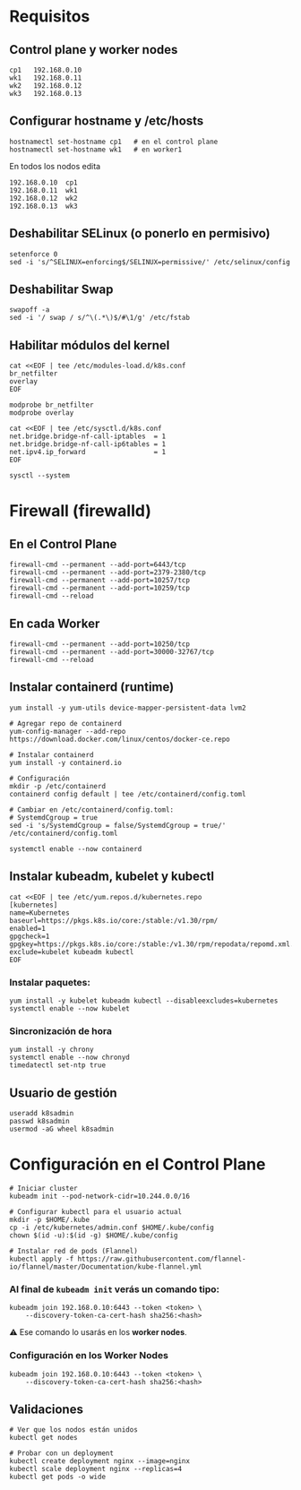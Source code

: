 # Requisitos

## Control plane y worker nodes
```
cp1   192.168.0.10
wk1   192.168.0.11
wk2   192.168.0.12
wk3   192.168.0.13
```

## Configurar hostname y /etc/hosts
```
hostnamectl set-hostname cp1   # en el control plane
hostnamectl set-hostname wk1   # en worker1
```

En todos los nodos edita
```
192.168.0.10  cp1
192.168.0.11  wk1
192.168.0.12  wk2
192.168.0.13  wk3
```

## Deshabilitar SELinux (o ponerlo en permisivo)
```
setenforce 0
sed -i 's/^SELINUX=enforcing$/SELINUX=permissive/' /etc/selinux/config
```

## Deshabilitar Swap
```
swapoff -a
sed -i '/ swap / s/^\(.*\)$/#\1/g' /etc/fstab
```

## Habilitar módulos del kernel
```
cat <<EOF | tee /etc/modules-load.d/k8s.conf
br_netfilter
overlay
EOF

modprobe br_netfilter
modprobe overlay

cat <<EOF | tee /etc/sysctl.d/k8s.conf
net.bridge.bridge-nf-call-iptables  = 1
net.bridge.bridge-nf-call-ip6tables = 1
net.ipv4.ip_forward                 = 1
EOF

sysctl --system
```

# Firewall (firewalld)
## En el Control Plane
```
firewall-cmd --permanent --add-port=6443/tcp
firewall-cmd --permanent --add-port=2379-2380/tcp
firewall-cmd --permanent --add-port=10257/tcp
firewall-cmd --permanent --add-port=10259/tcp
firewall-cmd --reload
```

## En cada Worker
```
firewall-cmd --permanent --add-port=10250/tcp
firewall-cmd --permanent --add-port=30000-32767/tcp
firewall-cmd --reload
```

## Instalar containerd (runtime)
```
yum install -y yum-utils device-mapper-persistent-data lvm2

# Agregar repo de containerd
yum-config-manager --add-repo https://download.docker.com/linux/centos/docker-ce.repo

# Instalar containerd
yum install -y containerd.io

# Configuración
mkdir -p /etc/containerd
containerd config default | tee /etc/containerd/config.toml

# Cambiar en /etc/containerd/config.toml:
# SystemdCgroup = true
sed -i 's/SystemdCgroup = false/SystemdCgroup = true/' /etc/containerd/config.toml

systemctl enable --now containerd
```

## Instalar kubeadm, kubelet y kubectl
```
cat <<EOF | tee /etc/yum.repos.d/kubernetes.repo
[kubernetes]
name=Kubernetes
baseurl=https://pkgs.k8s.io/core:/stable:/v1.30/rpm/
enabled=1
gpgcheck=1
gpgkey=https://pkgs.k8s.io/core:/stable:/v1.30/rpm/repodata/repomd.xml.key
exclude=kubelet kubeadm kubectl
EOF
```

###  Instalar paquetes:
```
yum install -y kubelet kubeadm kubectl --disableexcludes=kubernetes
systemctl enable --now kubelet
```

### Sincronización de hora
```
yum install -y chrony
systemctl enable --now chronyd
timedatectl set-ntp true
```

## Usuario de gestión
```
useradd k8sadmin
passwd k8sadmin
usermod -aG wheel k8sadmin
```

# Configuración en el Control Plane
```
# Iniciar cluster
kubeadm init --pod-network-cidr=10.244.0.0/16

# Configurar kubectl para el usuario actual
mkdir -p $HOME/.kube
cp -i /etc/kubernetes/admin.conf $HOME/.kube/config
chown $(id -u):$(id -g) $HOME/.kube/config

# Instalar red de pods (Flannel)
kubectl apply -f https://raw.githubusercontent.com/flannel-io/flannel/master/Documentation/kube-flannel.yml

```

### Al final de `kubeadm init` verás un comando tipo:
```
kubeadm join 192.168.0.10:6443 --token <token> \
    --discovery-token-ca-cert-hash sha256:<hash>
```

⚠️ Ese comando lo usarás en los **worker nodes**.

### Configuración en los Worker Nodes
```
kubeadm join 192.168.0.10:6443 --token <token> \
    --discovery-token-ca-cert-hash sha256:<hash>

```

## Validaciones
```
# Ver que los nodos están unidos
kubectl get nodes

# Probar con un deployment
kubectl create deployment nginx --image=nginx
kubectl scale deployment nginx --replicas=4
kubectl get pods -o wide

```